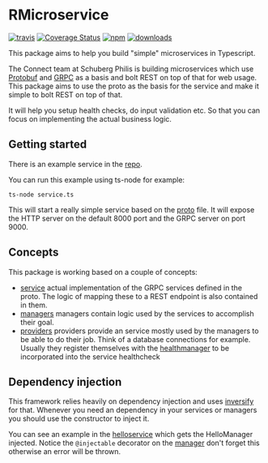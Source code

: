 # RMicroservice
[![travis][travis-image]][travis-url]
[![Coverage Status](https://coveralls.io/repos/rthewhite/rmicroservice/badge.svg?branch=master&service=github)](https://coveralls.io/github/rthewhite/rmicroservice?branch=master)
[![npm][npm-image]][npm-url]
[![downloads][downloads-image]][downloads-url]

[travis-image]: https://img.shields.io/travis/rthewhite/rmicroservice.svg?style=flat
[travis-url]: https://travis-ci.org/rthewhite/rmicroservice
[npm-image]: https://img.shields.io/npm/v/rmicroservice.svg?style=flat
[npm-url]: https://npmjs.org/package/rmicroservice
[downloads-image]: https://img.shields.io/npm/dm/rmicroservice.svg?style=flat
[downloads-url]: https://npmjs.org/package/rmicroservice

This package aims to help you build "simple" microservices in Typescript.

The Connect team at Schuberg Philis is building microservices which use [Protobuf](https://github.com/google/protobuf) and [GRPC](https://grpc.io) as a basis and bolt REST on top of that for web usage. This package aims to use the proto as the basis for the service and make it simple to bolt REST on top of that.

It will help you setup health checks, do input validation etc. So that you can focus on implementing the actual business logic.

## Getting started
There is an example service in the [repo](https://github.com/rthewhite/rmicroservice/tree/master/example).

You can run this example using ts-node for example: 

``` ts-node service.ts ```

This will start a really simple service based on the [proto](https://github.com/rthewhite/rmicroservice/blob/master/example/proto/hello.proto) file. It will expose the HTTP server on the default 8000 port and the GRPC server on port 9000.

## Concepts
This package is working based on a couple of concepts:
- [service](https://github.com/rthewhite/rmicroservice/blob/master/docs/services.md) actual implementation of the GRPC services defined in the proto. The logic of mapping these to a REST endpoint is also contained in them.
- [managers](https://github.com/rthewhite/rmicroservice/blob/master/docs/managers.md) managers contain logic used by the services to accomplish their goal.
- [providers](https://github.com/rthewhite/rmicroservice/blob/master/docs/providers.md) providers provide an service mostly used by the managers to be able to do their job. Think of a database connections for example. Usually they register themselves with the [healthmanager](https://github.com/rthewhite/rmicroservice/blob/src/health.ts) to be incorporated into the service healthcheck


## Dependency injection
This framework relies heavily on dependency injection and uses [inversify](https://github.com/inversify/InversifyJS) for that. Whenever you need an dependency in your services or managers you should use the constructor to inject it.

You can see an example in the [helloservice](https://github.com/rthewhite/rmicroservice/blob/master/example/services/hello.ts) which gets the HelloManager injected. Notice the ```@injectable``` decorator on the [manager](https://github.com/rthewhite/rmicroservice/blob/master/example/managers/hellomanager.ts) don't forget this otherwise an error will be thrown.
